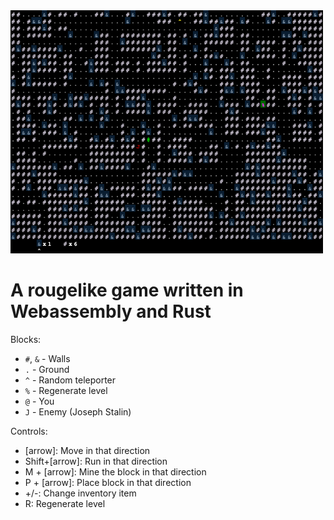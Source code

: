 <img src="screenshot.png" width=500 />

# A rougelike game written in Webassembly and Rust

Blocks:
* `#`, `&` - Walls
* `.` - Ground
* `^` - Random teleporter
* `%` - Regenerate level
* `@` - You
* `J` - Enemy (Joseph Stalin)

Controls:

* [arrow]: Move in that direction
* Shift+[arrow]: Run in that direction
* M + [arrow]: Mine the block in that direction
* P + [arrow]: Place block in that direction
* +/-: Change inventory item
* R: Regenerate level
